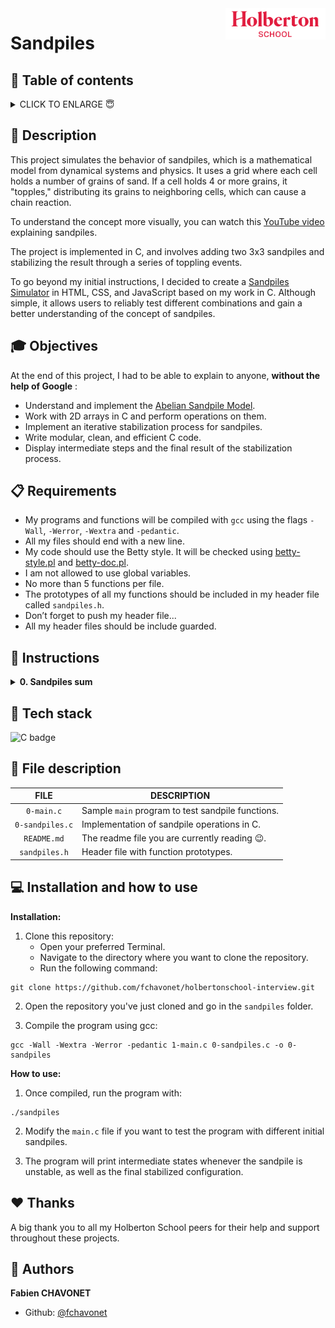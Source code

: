 <img  height="50px" align="right" src="https://raw.githubusercontent.com/fchavonet/fchavonet/main/resources/images/logo-holberton_school.png" alt="Holberton School logo">

# Sandpiles

## 🔖 Table of contents

<details>
        <summary>
        CLICK TO ENLARGE 😇
        </summary>
        📄 <a href="#description">Description</a>
        <br>
        🎓 <a href="#objectives">Objectives</a>
        <br>
        📋 <a href="#requirements">Requirements</a>
        <br>
        📝 <a href="#instructions">Instructions</a>
        <br>
        🔨 <a href="#tech-stack">Tech stack</a>
        <br>
        📂 <a href="#files-description">Files description</a>
        <br>
        💻 <a href="#installation_and_how_to_use">Installation and how to use</a>
        <br>
        ♥️ <a href="#thanks">Thanks</a>
        <br>
        👷 <a href="#authors">Authors</a>
</details>

## 📄 <span id="description">Description</span>

This project simulates the behavior of sandpiles, which is a mathematical model from dynamical systems and physics. It uses a grid where each cell holds a number of grains of sand. If a cell holds 4 or more grains, it "topples," distributing its grains to neighboring cells, which can cause a chain reaction.

To understand the concept more visually, you can watch this [YouTube video](https://www.youtube.com/watch?v=1MtEUErz7Gg) explaining sandpiles.

The project is implemented in C, and involves adding two 3x3 sandpiles and stabilizing the result through a series of toppling events.

To go beyond my initial instructions, I decided to create a [Sandpiles Simulator](https://fchavonet.github.io/holbertonschool-interview/sandpiles/sandpiles_simulator/) in HTML, CSS, and JavaScript based on my work in C. Although simple, it allows users to reliably test different combinations and gain a better understanding of the concept of sandpiles.

## 🎓 <span id="objectives">Objectives</span>

At the end of this project, I had to be able to explain to anyone, **without the help of Google** :

- Understand and implement the [Abelian Sandpile Model](https://en.wikipedia.org/wiki/Abelian_sandpile_model).
- Work with 2D arrays in C and perform operations on them.
- Implement an iterative stabilization process for sandpiles.
- Write modular, clean, and efficient C code.
- Display intermediate steps and the final result of the stabilization process.

## 📋 <span id="requirements">Requirements</span>

- My programs and functions will be compiled with `gcc` using the flags `-Wall`, `-Werror`, `-Wextra` and `-pedantic`.
- All my files should end with a new line.
- My code should use the Betty style. It will be checked using [betty-style.pl](https://github.com/hs-hq/Betty/blob/main/betty-style.pl) and [betty-doc.pl](https://github.com/hs-hq/Betty/blob/main/betty-doc.pl).
- I am not allowed to use global variables.
- No more than 5 functions per file.
- The prototypes of all my functions should be included in my header file called `sandpiles.h`.
- Don’t forget to push my header file...
- All my header files should be include guarded.

## 📝 <span id="instructions">Instructions</span>

<details>
    <summary>
        <b>0. Sandpiles sum</b>
    </summary>
    <br>

Write a function that computes the sum of two sandpiles.

- Prototype: `void sandpiles_sum(int grid1[3][3], int grid2[3][3]);`.
- I can assume that both `grid1` and `grid2` are individually **stable**.
- A sandpile is considered **stable** when none of its cells contains more than 3 grains.
- When my function is done, `grid1` must be stable.
- `grid1` must be printed before each toppling round, only if it is unstable (see example).
- I am not allowed to allocate memory dynamically.

```
alex@~/sandpiles$ cat 0-main.c 
#include <stdlib.h>
#include <stdio.h>

#include "sandpiles.h"

/**
 * print_grid_sum - Print 3x3 grids sum
 * @grid1: Left 3x3 grid
 * @grid2: Right 3x3 grid
 *
 */
static void print_grid_sum(int grid1[3][3], int grid2[3][3])
{
    int i, j;

    for (i = 0; i < 3; i++)
    {
        for (j = 0; j < 3; j++)
        {
            if (j)
                printf(" ");
            printf("%d", grid1[i][j]);
        }

        printf(" %c ", (i == 1 ? '+' : ' '));

        for (j = 0; j < 3; j++)
        {
            if (j)
                printf(" ");
            printf("%d", grid2[i][j]);
        }
        printf("\n");
    }
}

/**
 * print_grid - Print 3x3 grid
 * @grid: 3x3 grid
 *
 */
static void print_grid(int grid[3][3])
{
    int i, j;

    for (i = 0; i < 3; i++)
    {
        for (j = 0; j < 3; j++)
        {
            if (j)
                printf(" ");
            printf("%d", grid[i][j]);
        }
        printf("\n");
    }
}

/**
 * main - Entry point
 *
 * Return: EXIT_SUCCESS or EXIT_FAILURE
 */
int main(void)
{
    int grid1[3][3] = {
        {3, 3, 3},
        {3, 3, 3},
        {3, 3, 3}
    };
    int grid2[3][3] = {
        {1, 3, 1},
        {3, 3, 3},
        {1, 3, 1}
    };

    print_grid_sum(grid1, grid2);

    sandpiles_sum(grid1, grid2);

    printf("=\n");
    print_grid(grid1);

    return (EXIT_SUCCESS);
}
alex@~/sandpiles$ gcc -Wall -Wextra -Werror -pedantic 0-main.c 0-sandpiles.c -o 0-sandpiles
alex@~/sandpiles$ ./0-sandpiles 
3 3 3   1 3 1
3 3 3 + 3 3 3
3 3 3   1 3 1
=
4 6 4
6 6 6
4 6 4
=
2 5 2
5 6 5
2 5 2
=
4 2 4
2 6 2
4 2 4
=
0 5 0
5 2 5
0 5 0
=
2 1 2
1 6 1
2 1 2
=
2 2 2
2 2 2
2 2 2
alex@~/sandpiles$ cat 1-main.c
Same as 0-main.c except:
int grid1[3][3] = {
        {0, 0, 0},
        {0, 0, 0},
        {0, 0, 0}
    };
    int grid2[3][3] = {
        {3, 3, 3},
        {3, 3, 3},
        {3, 3, 3}
    };
alex@~/sandpiles$ gcc -Wall -Wextra -Werror -pedantic 1-main.c 0-sandpiles.c -o 0-sandpiles
alex@~/sandpiles$ ./0-sandpiles 
0 0 0   3 3 3
0 0 0 + 3 3 3
0 0 0   3 3 3
=
3 3 3
3 3 3
3 3 3
alex@~/sandpiles$
```

#
**Repo:**
- GitHub repository: `holbertonschool-interview`.
- Directory: `sandpiles`.
- File: `0-sandpiles.c`.
<hr>
</details>

## 🔨 <span id="tech-stack">Tech stack</span>

<p align="left">
    <img src="https://img.shields.io/badge/C-a8b9cc?logo=&logoColor=black&style=for-the-badge" alt="C badge">
</p>
 
## 📂 <span id="files-description">File description</span>

| **FILE**        | **DESCRIPTION**                                   |
| :-------------: | ------------------------------------------------- |
| `0-main.c`      | Sample `main` program to test sandpile functions. | 
| `0-sandpiles.c` | Implementation of sandpile operations in C.       |
| `README.md`     | The readme file you are currently reading 😉.     |
| `sandpiles.h`   | Header file with function prototypes.             |

## 💻 <span id="installation_and_how_to_use">Installation and how to use</span>

**Installation:**

1. Clone this repository:
    - Open your preferred Terminal.
    - Navigate to the directory where you want to clone the repository.
    - Run the following command:

```
git clone https://github.com/fchavonet/holbertonschool-interview.git
```

2. Open the repository you've just cloned and go in the `sandpiles` folder.

3. Compile the program using gcc:

```
gcc -Wall -Wextra -Werror -pedantic 1-main.c 0-sandpiles.c -o 0-sandpiles
```

**How to use:**

1. Once compiled, run the program with:

```
./sandpiles
```

2. Modify the `main.c` file if you want to test the program with different initial sandpiles.

3. The program will print intermediate states whenever the sandpile is unstable, as well as the final stabilized configuration.

## ♥️ <span id="thanks">Thanks</span>

A big thank you to all my Holberton School peers for their help and support throughout these projects.

## 👷 <span id="authors">Authors</span>

**Fabien CHAVONET**
- Github: [@fchavonet](https://github.com/fchavonet)
